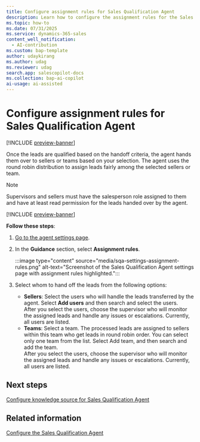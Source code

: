 ```yaml
---
title: Configure assignment rules for Sales Qualification Agent
description: Learn how to configure the assignment rules for the Sales Qualification Agent in Dynamics 365 Sales.
ms.topic: how-to 
ms.date: 07/31/2025
ms.service: dynamics-365-sales
content_well_notification:
  - AI-contribution
ms.custom: bap-template
author: udaykirang
ms.author: udag
ms.reviewer: udag
search.app: salescopilot-docs
ms.collection: bap-ai-copilot
ai-usage: ai-assisted
---
```


# Configure assignment rules for Sales Qualification Agent

[!INCLUDE [preview-banner](~/../shared-content/shared/preview-includes/preview-banner.md)]

Once the leads are qualified based on the handoff criteria, the agent hands them over to sellers or teams based on your selection. The agent uses the round robin distribution to assign leads fairly among the selected sellers or team.

> [!NOTE]
> Supervisors and sellers must have the salesperson role assigned to them and have at least read permission for the leads handed over by the agent.  

[!INCLUDE [preview-banner](~/../shared-content/shared/preview-includes/preview-note-d365.md)]

**Follow these steps**:

1. [Go to the agent settings page](open-sales-qualification-agent-settings.md).  
1. In the **Guidance** section, select **Assignment rules**.  

    :::image type="content" source="media/sqa-settings-assignment-rules.png" alt-text="Screenshot of the Sales Qualification Agent settings page with assignment rules highlighted.":::

1. Select whom to hand off the leads from the following options:  
    - **Sellers**: Select the users who will handle the leads transferred by the agent. Select **Add users** and then search and select the users.  
        After you select the users, choose the supervisor who will monitor the assigned leads and handle any issues or escalations. Currently, all users are listed.  
    - **Teams**: Select a team. The processed leads are assigned to sellers within this team who get leads in round robin order. You can select only one team from the list. Select Add team, and then search and add the team.  
        After you select the users, choose the supervisor who will monitor the assigned leads and handle any issues or escalations. Currently, all users are listed.

## Next steps

[Configure knowledge source for Sales Qualification Agent](configure-sqa-knowledge-source.md)

## Related information

[Configure the Sales Qualification Agent](configure-sales-qualification-agent.md)
